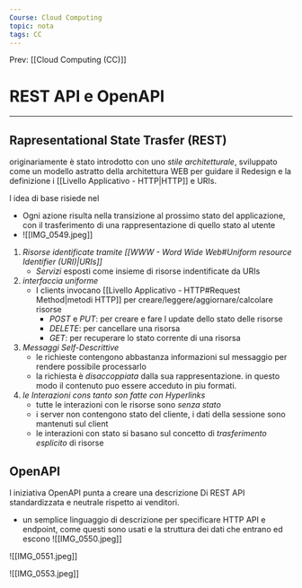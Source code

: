 ```yaml
---
Course: Cloud Computing
topic: nota
tags: CC
---
```


Prev: [[Cloud Computing (CC)]]

# REST API e OpenAPI
---
## Rapresentational State Trasfer (REST)
originariamente è stato introdotto con uno _stile architetturale_, sviluppato come un modello astratto della architettura WEB per guidare il Redesign e la definizione i [[Livello Applicativo - HTTP|HTTP]] e URIs.

l idea di base risiede nel 
- Ogni azione risulta nella transizione al prossimo stato del applicazione, con il trasferimento di una rappresentazione di quello stato al utente
- ![[IMG_0549.jpeg]]
1. _Risorse identificate tramite [[WWW - Word Wide Web#Uniform resource Identifier (URI)|URIs]]_
	- _Servizi_ esposti come insieme di risorse indentificate da URIs
2.  _interfaccia uniforme_
	- I clients invocano  [[Livello Applicativo - HTTP#Request Method|metodi HTTP]] per creare/leggere/aggiornare/calcolare risorse
		- _POST_ e _PUT_: per creare e fare l update dello stato delle risorse
		- _DELETE_: per cancellare una risorsa
		- _GET_: per recuperare lo stato corrente di una risorsa
3. _Messaggi Self-Descrittive_
	- le richieste contengono abbastanza informazioni sul messaggio per rendere possibile processarlo
	- la richiesta è _disaccoppiata_ dalla sua rappresentazione. in questo modo il contenuto puo essere acceduto in piu formati.
4. _le Interazioni cons tanto son fatte con Hyperlinks_
	- tutte le interazioni con le risorse sono _senza stato_
	- i server non contengono stato del cliente, i dati della sessione sono mantenuti sul client
	- le interazioni con stato si basano sul concetto di _trasferimento esplicito_ di risorse



## OpenAPI
l iniziativa OpenAPI punta a creare una descrizione  Di REST API standardizzata e neutrale rispetto ai venditori. 
- un semplice linguaggio di descrizione per specificare HTTP API e endpoint, come questi sono usati e la struttura dei dati che entrano ed escono
![[IMG_0550.jpeg]]

![[IMG_0551.jpeg]]

![[IMG_0553.jpeg]]